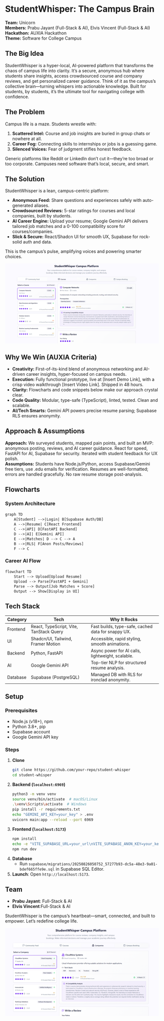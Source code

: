 <xaiArtifact artifact_id="0cdbb0d4-9ba3-4d43-a275-d428b92a0a72" artifact_version_id="19a8ca37-c629-4b8c-b204-f239eb872e91" title="README.md" contentType="text/markdown">

# StudentWhisper: The Campus Brain

**Team:** Unicorn  
**Members:** Prabu Jayant (Full-Stack & AI), Elvis Vincent (Full-Stack & AI)
**Hackathon:** AUXIA Hackathon  
**Theme:** Software for College Campus  

## The Big Idea
StudentWhisper is a hyper-local, AI-powered platform that transforms the chaos of campus life into clarity. It’s a secure, anonymous hub where students share insights, access crowdsourced course and company reviews, and get personalized career guidance. Think of it as the campus’s collective brain—turning whispers into actionable knowledge. Built for students, by students, it’s the ultimate tool for navigating college with confidence.

## The Problem
Campus life is a maze. Students wrestle with:
1. **Scattered Intel:** Course and job insights are buried in group chats or nowhere at all.
2. **Career Fog:** Connecting skills to internships or jobs is a guessing game.
3. **Silenced Voices:** Fear of judgment stifles honest feedback.

Generic platforms like Reddit or LinkedIn don’t cut it—they’re too broad or too corporate. Campuses need software that’s local, secure, and smart.

## The Solution
StudentWhisper is a lean, campus-centric platform:
- **Anonymous Feed:** Share questions and experiences safely with auto-generated aliases.
- **Crowdsourced Reviews:** 5-star ratings for courses and local companies, built by students.
- **AI Career Engine:** Upload your resume; Google Gemini API delivers tailored job matches and a 0-100 compatibility score for courses/companies.
- **Slick & Secure:** React/Shadcn UI for smooth UX, Supabase for rock-solid auth and data.

This is the campus’s pulse, amplifying voices and powering smarter choices.

![StudentWhisper Screenshot](https://github.com/Elvis-NChalant/student-whisper/blob/main/src/Screenshot%202025-08-26%20134031.png)

## Why We Win (AUXIA Criteria)
- **Creativity:** First-of-its-kind blend of anonymous networking and AI-driven career insights, hyper-focused on campus needs.
- **Execution:** Fully functional prototype, live at [Insert Demo Link], with a crisp video walkthrough [Insert Video Link]. Shipped in 48 hours.
- **Clarity:** Flowcharts and code snippets below make our approach crystal clear.
- **Code Quality:** Modular, type-safe (TypeScript), linted, tested. Clean and scalable.
- **AI/Tech Smarts:** Gemini API powers precise resume parsing; Supabase RLS ensures anonymity.

## Approach & Assumptions
**Approach:** We surveyed students, mapped pain points, and built an MVP: anonymous posting, reviews, and AI career guidance. React for speed, FastAPI for AI, Supabase for security. Iterated with student feedback for UX polish.  
**Assumptions:** Students have Node.js/Python, access Supabase/Gemini free tiers, use .edu emails for verification. Resumes are well-formatted; errors are handled gracefully. No raw resume storage post-analysis.

## Flowcharts
### System Architecture
```mermaid
graph TD
    A[Student] -->|Login| B[Supabase Auth/DB]
    A -->|Resume| C[React Frontend]
    C -->|API| D[FastAPI Backend]
    D -->|AI| E[Gemini API]
    E -->|Matches| D --> C --> A
    B -->|RLS| F[Anon Posts/Reviews]
    F --> C
```

### Career AI Flow
```mermaid
flowchart TD
    Start --> Upload[Upload Resume]
    Upload --> Parse[FastAPI + Gemini]
    Parse --> Output[Job Matches + Score]
    Output --> Show[Display in UI]
```

## Tech Stack
| Category   | Tech                              | Why It Rocks                                           |
|------------|-----------------------------------|-------------------------------------------------------|
| Frontend   | React, TypeScript, Vite, TanStack Query | Fast builds, type-safe, cached data for snappy UX.    |
| UI         | Shadcn/UI, Tailwind, Framer Motion | Accessible, rapid styling, smooth animations.         |
| Backend    | Python, FastAPI                   | Async power for AI calls, lightweight, scalable.      |
| AI         | Google Gemini API                 | Top-tier NLP for structured resume analysis.         |
| Database   | Supabase (PostgreSQL)             | Managed DB with RLS for ironclad anonymity.           |

## Setup
### Prerequisites
- Node.js (v18+), npm
- Python 3.8+, pip
- Supabase account
- Google Gemini API key

### Steps
1. **Clone**
   ```bash
   git clone https://github.com/your-repo/student-whisper
   cd student-whisper
   ```
2. **Backend (`localhost:6969`)**
   ```bash
   python3 -m venv venv
   source venv/bin/activate  # macOS/Linux
   .\venv\Scripts\activate  # Windows
   pip install -r requirements.txt
   echo "GEMINI_API_KEY=your_key" > .env
   uvicorn main:app --reload --port 6969
   ```
3. **Frontend (`localhost:5173`)**
   ```bash
   npm install
   echo -e "VITE_SUPABASE_URL=your_url\nVITE_SUPABASE_ANON_KEY=your_key" >> .env
   npm run dev
   ```
4. **Database**
   - Run `supabase/migrations/20250826050752_57277b93-dc5a-48e3-9a01-bdef665ffe9e.sql` in Supabase SQL Editor.
5. **Launch**: Open `http://localhost:5173`.

## Team
- **Prabu Jayant**: Full-Stack & AI
- **Elvis Vincent**:Full-Stack & AI

StudentWhisper is the campus’s heartbeat—smart, connected, and built to empower. Let’s redefine college life.

![StudentWhisper Screenshot](https://github.com/Elvis-NChalant/student-whisper/blob/main/src/Screenshot%202025-08-26%20134101.png)

</xaiArtifact>

